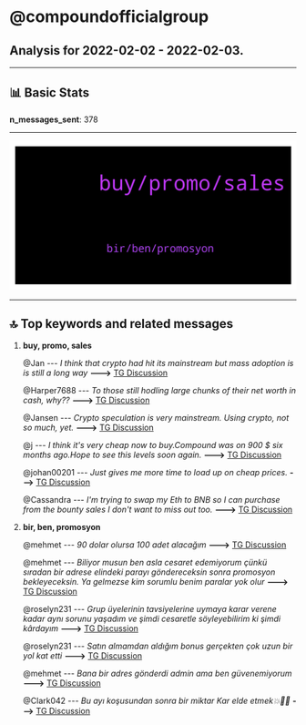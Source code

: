 # **@compoundofficialgroup**
 ## Analysis for **2022-02-02** - **2022-02-03**.

---

## 📊 **Basic Stats**

**n_messages_sent**: 378

---
![wordcloud](compoundofficialgroup_1Days_wordcloud.png)

---


## 🔝 **Top keywords and related messages**

1. **buy, promo, sales**

    @Jan --- *I think that crypto had hit its mainstream but mass adoption is is still a long way* **--->** [TG Discussion](https://t.me/compoundofficialgroup/34857)

    @Harper7688 --- *To those still hodling large chunks of their net worth in cash, why??* **--->** [TG Discussion](https://t.me/compoundofficialgroup/35057)

    @Jansen --- *Crypto speculation is very mainstream.  Using crypto, not so much, yet.* **--->** [TG Discussion](https://t.me/compoundofficialgroup/34858)

    @j --- *I think it's very cheap now to buy.Compound was on 900 $ six months ago.Hope to see this levels soon again.* **--->** [TG Discussion](https://t.me/compoundofficialgroup/34812)

    @johan00201 --- *Just gives me more time to load up on cheap prices.* **--->** [TG Discussion](https://t.me/compoundofficialgroup/34873)

    @Cassandra --- *I'm trying  to swap my Eth to BNB so I can purchase  from the bounty  sales I don't want to miss out too.* **--->** [TG Discussion](https://t.me/compoundofficialgroup/35130)

2. **bir, ben, promosyon**

    @mehmet --- *90 dolar olursa 100 adet alacağım* **--->** [TG Discussion](https://t.me/compoundofficialgroup/35203)

    @mehmet --- *Biliyor musun ben asla cesaret edemiyorum çünkü sıradan bir adrese elindeki parayı göndereceksin sonra promosyon bekleyeceksin. Ya gelmezse kim sorumlu benim paralar yok olur* **--->** [TG Discussion](https://t.me/compoundofficialgroup/35229)

    @roselyn231 --- *Grup üyelerinin tavsiyelerine uymaya karar verene kadar aynı sorunu yaşadım ve şimdi cesaretle söyleyebilirim ki şimdi kârdayım* **--->** [TG Discussion](https://t.me/compoundofficialgroup/35218)

    @roselyn231 --- *Satın almamdan aldığım bonus gerçekten çok uzun bir yol kat etti* **--->** [TG Discussion](https://t.me/compoundofficialgroup/35230)

    @mehmet --- *Bana bir adres gönderdi admin ama ben güvenemiyorum* **--->** [TG Discussion](https://t.me/compoundofficialgroup/35216)

    @Clark042 --- *Bu ayı koşusundan sonra bir miktar Kar elde etmek💥🚀💯* **--->** [TG Discussion](https://t.me/compoundofficialgroup/35288)

